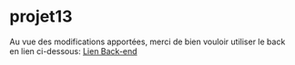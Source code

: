 # projet13

Au vue des modifications apportées, merci de bien vouloir utiliser le back en lien ci-dessous:
[Lien Back-end](https://github.com/rose-charlotte/projet13_back)
